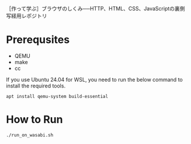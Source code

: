 
［作って学ぶ］ブラウザのしくみ──HTTP、HTML、CSS、JavaScriptの裏側 写経用レポジトリ

# Prerequsites

- QEMU
- make
- cc

If you use Ubuntu 24.04 for WSL, you need to run the below command to install the required tools. 

```shell
apt install qemu-system build-essential
```

# How to Run

```shell
./run_on_wasabi.sh
```